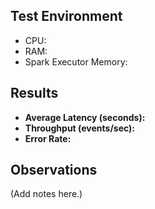 ## Test Environment
- CPU:
- RAM:
- Spark Executor Memory:

## Results
- **Average Latency (seconds):** 
- **Throughput (events/sec):** 
- **Error Rate:** 

## Observations
(Add notes here.)
